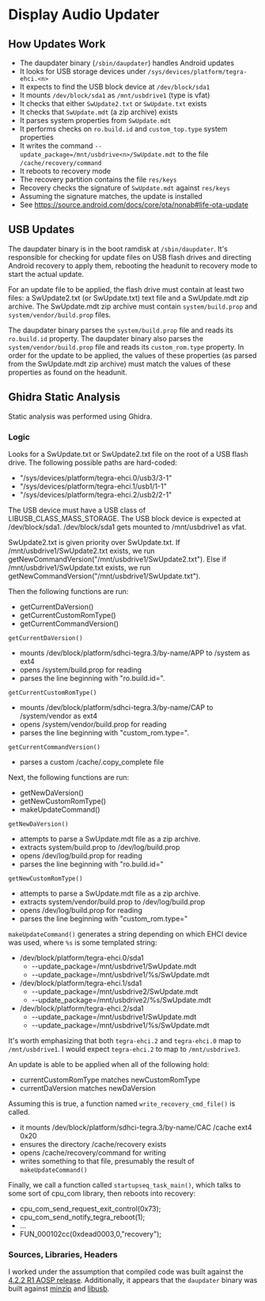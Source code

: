 # Display Audio Updater
## How Updates Work
- The daupdater binary (`/sbin/daupdater`) handles Android updates
- It looks for USB storage devices under `/sys/devices/platform/tegra-ehci.<n>`
- It expects to find the USB block device at `/dev/block/sda1`
- It mounts `/dev/block/sda1` as `/mnt/usbdrive1` (type is vfat)
- It checks that either `SwUpdate2.txt` or `SwUpdate.txt` exists
- It checks that `SwUpdate.mdt` (a zip archive) exists
- It parses system properties from `SwUpdate.mdt`
- It performs checks on `ro.build.id` and `custom_top.type` system properties
- It writes the command `--update_package=/mnt/usbdrive<n>/SwUpdate.mdt` to the file `/cache/recovery/command`
- It reboots to recovery mode
- The recovery partition contains the file `res/keys`
- Recovery checks the signature of `SwUpdate.mdt` against `res/keys`
- Assuming the signature matches, the update is installed
- See https://source.android.com/docs/core/ota/nonab#life-ota-update

## USB Updates
The daupdater binary is in the boot ramdisk at `/sbin/daupdater`.
It's responsible for checking for update files on USB flash drives and directing Android recovery to apply them, rebooting the headunit to recovery mode to start the actual update.

For an update file to be applied, the flash drive must contain at least two files: a SwUpdate2.txt (or SwUpdate.txt) text file and a SwUpdate.mdt zip archive. The SwUpdate.mdt zip archive must contain `system/build.prop` and `system/vendor/build.prop` files.

The daupdater binary parses the `system/build.prop` file and reads its `ro.build.id` property. The daupdater binary also parses the `system/vendor/build.prop` file and reads its `custom_rom.type` property. In order for the update to be applied, the values of these properties (as parsed from the SwUpdate.mdt zip archive) must match the values of these properties as found on the headunit.

## Ghidra Static Analysis
Static analysis was performed using Ghidra.

### Logic
Looks for a SwUpdate.txt or SwUpdate2.txt file on the root of a USB flash drive.
The following possible paths are hard-coded:
- "/sys/devices/platform/tegra-ehci.0/usb3/3-1"
- "/sys/devices/platform/tegra-ehci.1/usb1/1-1"
- "/sys/devices/platform/tegra-ehci.2/usb2/2-1"

The USB device must have a USB class of LIBUSB_CLASS_MASS_STORAGE.
The USB block device is expected at /dev/block/sda1.
/dev/block/sda1 gets mounted to /mnt/usbdrive1 as vfat.

SwUpdate2.txt is given priority over SwUpdate.txt.
If /mnt/usbdrive1/SwUpdate2.txt exists,
we run getNewCommandVersion("/mnt/usbdrive1/SwUpdate2.txt").
Else if /mnt/usbdrive1/SwUpdate.txt exists,
we run getNewCommandVersion("/mnt/usbdrive1/SwUpdate.txt").

Then the following functions are run:
- getCurrentDaVersion()
- getCurrentCustomRomType()
- getCurrentCommandVersion()

`getCurrentDaVersion()`
- mounts /dev/block/platform/sdhci-tegra.3/by-name/APP to /system as ext4
- opens /system/build.prop for reading
- parses the line beginning with "ro.build.id=".

`getCurrentCustomRomType()`
- mounts /dev/block/platform/sdhci-tegra.3/by-name/CAP to /system/vendor as ext4
- opens /system/vendor/build.prop for reading
- parses the line beginning with "custom_rom.type=".

`getCurrentCommandVersion()`
- parses a custom /cache/.copy_complete file

Next, the following functions are run:
- getNewDaVersion()
- getNewCustomRomType()
- makeUpdateCommand()

`getNewDaVersion()`
- attempts to parse a SwUpdate.mdt file as a zip archive.
- extracts system/build.prop to /dev/log/build.prop
- opens /dev/log/build.prop for reading
- parses the line beginning with "ro.build.id="

`getNewCustomRomType()`
- attempts to parse a SwUpdate.mdt file as a zip archive.
- extracts system/vendor/build.prop to /dev/log/build.prop
- opens /dev/log/build.prop for reading
- parses the line beginning with "custom_rom.type="

`makeUpdateCommand()` generates a string depending on which EHCI device was used,
where `%s` is some templated string:
- /dev/block/platform/tegra-ehci.0/sda1
    - --update_package=/mnt/usbdrive1/SwUpdate.mdt
    - --update_package=/mnt/usbdrive1/%s/SwUpdate.mdt
- /dev/block/platform/tegra-ehci.1/sda1
    - --update_package=/mnt/usbdrive2/SwUpdate.mdt
    - --update_package=/mnt/usbdrive2/%s/SwUpdate.mdt
- /dev/block/platform/tegra-ehci.2/sda1
    - --update_package=/mnt/usbdrive1/SwUpdate.mdt
    - --update_package=/mnt/usbdrive1/%s/SwUpdate.mdt

It's worth emphasizing that both `tegra-ehci.2` and `tegra-ehci.0` map to `/mnt/usbdrive1`. I would expect `tegra-ehci.2` to map to `/mnt/usbdrive3`.

An update is able to be applied when all of the following hold:
- currentCustomRomType matches newCustomRomType
- currentDaVersion matches newDaVersion

Assuming this is true, a function named `write_recovery_cmd_file()` is called.
- it mounts /dev/block/platform/sdhci-tegra.3/by-name/CAC /cache ext4 0x20
- ensures the directory /cache/recovery exists
- opens /cache/recovery/command for writing
- writes something to that file, presumably the result of `makeUpdateCommand()`

Finally, we call a function called `startupseq_task_main()`, which talks to some sort of cpu_com library, then reboots into recovery:
- cpu_com_send_request_exit_control(0x73);
- cpu_com_send_notify_tegra_reboot(1);
- …
- FUN_000102cc(0xdead0003,0,"recovery");

### Sources, Libraries, Headers
I worked under the assumption that compiled code was built against the [4.2.2 R1 AOSP release](https://android.googlesource.com/platform/bionic/+/refs/tags/android-4.2.2_r1). Additionally, it appears that the `daupdater` binary was built against [minzip](https://android.googlesource.com/platform/bootable/recovery.git/+/android-4.2.2_r1/minzip) and [libusb](https://android.googlesource.com/platform/external/libusb/+/refs/tags/android-4.2.2_r1/libusb/).
